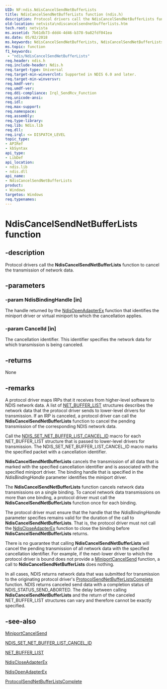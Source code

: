```yaml
---
UID: NF:ndis.NdisCancelSendNetBufferLists
title: NdisCancelSendNetBufferLists function (ndis.h)
description: Protocol drivers call the NdisCancelSendNetBufferLists function to cancel the transmission of network data.
old-location: netvista\ndiscancelsendnetbufferlists.htm
tech.root: netvista
ms.assetid: 7b61db73-ddd4-4d46-b378-9a82fdf041ea
ms.date: 05/02/2018
ms.keywords: NdisCancelSendNetBufferLists, NdisCancelSendNetBufferLists function [Network Drivers Starting with Windows Vista], ndis/NdisCancelSendNetBufferLists, ndis_sendrcv_ref_f4aca438-863f-44fa-9503-8ac339010360.xml, netvista.ndiscancelsendnetbufferlists
ms.topic: function
f1_keywords:
 - "ndis/NdisCancelSendNetBufferLists"
req.header: ndis.h
req.include-header: Ndis.h
req.target-type: Universal
req.target-min-winverclnt: Supported in NDIS 6.0 and later.
req.target-min-winversvr: 
req.kmdf-ver: 
req.umdf-ver: 
req.ddi-compliance: Irql_SendRcv_Function
req.unicode-ansi: 
req.idl: 
req.max-support: 
req.namespace: 
req.assembly: 
req.type-library: 
req.lib: Ndis.lib
req.dll: 
req.irql: <= DISPATCH_LEVEL
topic_type:
- APIRef
- kbSyntax
api_type:
- LibDef
api_location:
- ndis.lib
- ndis.dll
api_name:
- NdisCancelSendNetBufferLists
product:
- Windows
targetos: Windows
req.typenames: 
---
```


# NdisCancelSendNetBufferLists function


## -description


Protocol drivers call the 
  <b>NdisCancelSendNetBufferLists</b> function to cancel the transmission of network data.


## -parameters




### -param NdisBindingHandle [in]

The handle returned by the 
     <a href="https://docs.microsoft.com/windows-hardware/drivers/ddi/content/ndis/nf-ndis-ndisopenadapterex">NdisOpenAdapterEx</a> function that
     identifies the miniport driver or virtual miniport to which the cancellation applies.


### -param CancelId [in]

The cancellation identifier. This identifier specifies the network data for which transmission is
     being canceled.


## -returns



None




## -remarks



A protocol driver maps IRPs that it receives from higher-level software to NDIS network data. A list
    of 
    <a href="https://docs.microsoft.com/windows-hardware/drivers/ddi/content/ndis/ns-ndis-_net_buffer_list">NET_BUFFER_LIST</a> structures describes the
    network data that the protocol driver sends to lower-level drivers for transmission. If an IRP is
    canceled, a protocol driver can call the 
    <b>NdisCancelSendNetBufferLists</b> function to cancel the pending transmission of the corresponding NDIS
    network data.

Call the 
    <a href="https://docs.microsoft.com/windows-hardware/drivers/network/ndis-set-net-buffer-list-cancel-id">
    NDIS_SET_NET_BUFFER_LIST_CANCEL_ID</a> macro for each NET_BUFFER_LIST structure that is passed to
    lower-level drivers for transmission. The NDIS_SET_NET_BUFFER_LIST_CANCEL_ID macro marks the specified
    packet with a cancellation identifier.

<b>NdisCancelSendNetBufferLists</b> cancels the transmission of all data that is marked with the specified
    cancellation identifier and is associated with the specified miniport driver. The binding handle that is
    specified in the 
    <i>NdisBindingHandle</i> parameter identifies the miniport driver.

The 
    <b>NdisCancelSendNetBufferLists</b> function cancels network data transmissions on a single binding. To
    cancel network data transmissions on more than one binding, a protocol driver must call the 
    <b>NdisCancelSendNetBufferLists</b> function once for each binding.

The protocol driver must ensure that the handle that the 
    <i>NdisBindingHandle</i> parameter specifies remains valid for the duration of the call to 
    <b>NdisCancelSendNetBufferLists</b>. That is, the protocol driver must not call the 
    <a href="https://docs.microsoft.com/windows-hardware/drivers/ddi/content/ndis/nf-ndis-ndiscloseadapterex">NdisCloseAdapterEx</a> function to close
    the binding before 
    <b>NdisCancelSendNetBufferLists</b> returns.

There is no guarantee that calling 
    <b>NdisCancelSendNetBufferLists</b> will cancel the pending transmission of all network data with the
    specified cancellation identifier. For example, if the next-lower driver to which the protocol driver is
    bound does not provide a 
    <a href="https://docs.microsoft.com/windows-hardware/drivers/ddi/content/ndis/nc-ndis-miniport_cancel_send">MiniportCancelSend</a> function, a call
    to 
    <b>NdisCancelSendNetBufferLists</b> does nothing.

In all cases, NDIS returns network data that was submitted for transmission to the originating
    protocol driver's 
    <a href="https://docs.microsoft.com/windows-hardware/drivers/ddi/content/ndis/nc-ndis-protocol_send_net_buffer_lists_complete">
    ProtocolSendNetBufferListsComplete</a> function. NDIS returns canceled send data with a completion
    status of NDIS_STATUS_SEND_ABORTED. The delay between calling 
    <b>NdisCancelSendNetBufferLists</b> and the return of the canceled NET_BUFFER_LIST structures can vary and
    therefore cannot be exactly specified.




## -see-also




<a href="https://docs.microsoft.com/windows-hardware/drivers/ddi/content/ndis/nc-ndis-miniport_cancel_send">MiniportCancelSend</a>



<a href="https://docs.microsoft.com/windows-hardware/drivers/network/ndis-set-net-buffer-list-cancel-id">
   NDIS_SET_NET_BUFFER_LIST_CANCEL_ID</a>



<a href="https://docs.microsoft.com/windows-hardware/drivers/ddi/content/ndis/ns-ndis-_net_buffer_list">NET_BUFFER_LIST</a>



<a href="https://docs.microsoft.com/windows-hardware/drivers/ddi/content/ndis/nf-ndis-ndiscloseadapterex">NdisCloseAdapterEx</a>



<a href="https://docs.microsoft.com/windows-hardware/drivers/ddi/content/ndis/nf-ndis-ndisopenadapterex">NdisOpenAdapterEx</a>



<a href="https://docs.microsoft.com/windows-hardware/drivers/ddi/content/ndis/nc-ndis-protocol_send_net_buffer_lists_complete">
   ProtocolSendNetBufferListsComplete</a>
 

 

